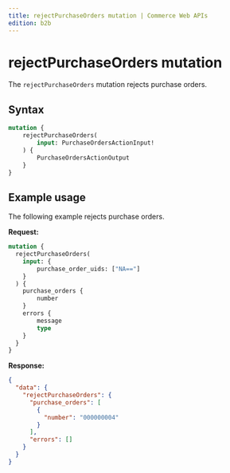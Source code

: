 ```yaml
---
title: rejectPurchaseOrders mutation | Commerce Web APIs
edition: b2b
---
```


# rejectPurchaseOrders mutation

The `rejectPurchaseOrders` mutation rejects purchase orders.

## Syntax

```graphql
mutation {
    rejectPurchaseOrders(
        input: PurchaseOrdersActionInput!
    ) {
        PurchaseOrdersActionOutput
    }
}
```

## Example usage

The following example rejects purchase orders.

**Request:**

``` graphql
mutation {
  rejectPurchaseOrders(
    input: {
        purchase_order_uids: ["NA=="]
    }
  ) {
    purchase_orders {
        number
    }
    errors {
        message
        type
    }
  }
}
```

**Response:**

``` json
{
  "data": {
    "rejectPurchaseOrders": {
      "purchase_orders": [
        {
          "number": "000000004"
        }
      ],
      "errors": []
    }
  }
}
```

